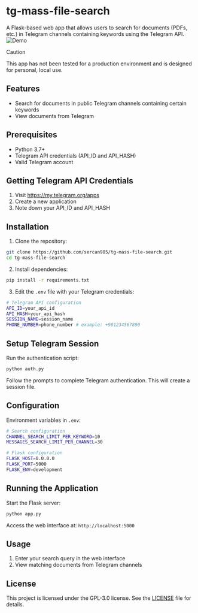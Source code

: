 # tg-mass-file-search

A Flask-based web app that allows users to search for documents (PDFs, etc.) in Telegram channels containing keywords using the Telegram API.
<br>![Demo](https://sercan985.github.io/assets/projects/tg-mass-file-search-demo-lq.png)
> [!CAUTION]
> This app has not been tested for a production environment and is designed for personal, local use.

## Features

- Search for documents in public Telegram channels containing certain keywords
- View documents from Telegram

## Prerequisites

- Python 3.7+
- Telegram API credentials (API_ID and API_HASH)
- Valid Telegram account

## Getting Telegram API Credentials

1. Visit https://my.telegram.org/apps
2. Create a new application
3. Note down your API_ID and API_HASH

## Installation

1. Clone the repository:
```bash
git clone https://github.com/sercan985/tg-mass-file-search.git
cd tg-mass-file-search
```

2. Install dependencies:
```bash
pip install -r requirements.txt
```

3. Edit the `.env` file with your Telegram credentials:
```bash
# Telegram API configuration
API_ID=your_api_id
API_HASH=your_api_hash
SESSION_NAME=session_name
PHONE_NUMBER=phone_number # example: +901234567890
```

## Setup Telegram Session

Run the authentication script:
```bash
python auth.py
```

Follow the prompts to complete Telegram authentication. This will create a session file.

## Configuration

Environment variables in `.env`:
```bash
# Search configuration
CHANNEL_SEARCH_LIMIT_PER_KEYWORD=10
MESSAGES_SEARCH_LIMIT_PER_CHANNEL=30

# Flask configuration
FLASK_HOST=0.0.0.0
FLASK_PORT=5000
FLASK_ENV=development
```

## Running the Application

Start the Flask server:
```bash
python app.py
```

Access the web interface at: `http://localhost:5000`

## Usage

1. Enter your search query in the web interface
2. View matching documents from Telegram channels

## License
This project is licensed under the GPL-3.0 license. See the [LICENSE](LICENSE) file for details.


